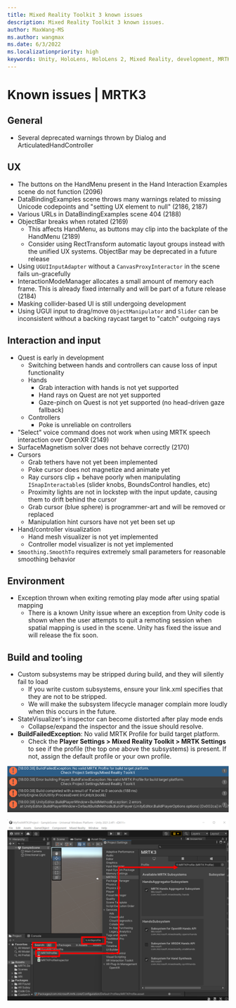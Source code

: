 ```yaml
---
title: Mixed Reality Toolkit 3 known issues
description: Mixed Reality Toolkit 3 known issues.
author: MaxWang-MS
ms.author: wangmax
ms.date: 6/3/2022
ms.localizationpriority: high
keywords: Unity, HoloLens, HoloLens 2, Mixed Reality, development, MRTK3, known issues
---
```


# Known issues | MRTK3

## General

- Several deprecated warnings thrown by Dialog and ArticulatedHandController

## UX

- The buttons on the HandMenu present in the Hand Interaction Examples scene do not function (2096)
- DataBindingExamples scene throws many warnings related to missing Unicode codepoints and "setting UX element to null" (2186, 2187)
- Various URLs in DataBindingExamples scene 404 (2188)
- ObjectBar breaks when rotated (2169)
    - This affects HandMenu, as buttons may clip into the backplate of the HandMenu (2189)
    - Consider using RectTransform automatic layout groups instead with the unified UX systems. ObjectBar may be deprecated in a future release
- Using `UGUIInputAdapter` without a `CanvasProxyInteractor` in the scene fails un-gracefully
- InteractionModeManager allocates a small amount of memory each frame. This is already fixed internally and will be part of a future release (2184)
- Masking collider-based UI is still undergoing development
- Using UGUI input to drag/move `ObjectManipulator` and `Slider` can be inconsistent without a backing raycast target to "catch" outgoing rays

## Interaction and input

- Quest is early in development
    - Switching between hands and controllers can cause loss of input functionality
    - Hands
        - Grab interaction with hands is not yet supported
        - Hand rays on Quest are not yet supported
        - Gaze-pinch on Quest is not yet supported (no head-driven gaze fallback)
    - Controllers
        - Poke is unreliable on controllers
- "Select" voice command does not work when using MRTK speech interaction over OpenXR (2149)
- SurfaceMagnetism solver does not behave correctly (2170)
- Cursors
    - Grab tethers have not yet been implemented
    - Poke cursor does not magnetize and animate yet
    - Ray cursors clip + behave poorly when manipulating `ISnapInteractable`s (slider knobs, BoundsControl handles, etc)
    - Proximity lights are not in lockstep with the input update, causing them to drift behind the cursor
    - Grab cursor (blue sphere) is programmer-art and will be removed or replaced
    - Manipulation hint cursors have not yet been set up
- Hand/controller visualization
    - Hand mesh visualizer is not yet implemented
    - Controller model visualizer is not yet implemented
- `Smoothing.SmoothTo` requires extremely small parameters for reasonable smoothing behavior

## Environment
- Exception thrown when exiting remoting play mode after using spatial mapping
    - There is a known Unity issue where an exception from Unity code is shown when the user attempts to quit a remoting session when spatial mapping is used in the scene. Unity has fixed the issue and will release the fix soon.

## Build and tooling
- Custom subsystems may be stripped during build, and they will silently fail to load
    - If you write custom subsystems, ensure your link.xml specifies that they are not to be stripped.
    - We will make the subsystem lifecycle manager complain more loudly when this occurs in the future.
- StateVisualizer's inspector can become distorted after play mode ends
    - Collapse/expand the inspector and the issue should resolve.
- **BuildFailedException**: No valid MRTK Profile for build target platform.
    - Check the **Player Settings > Mixed Reality Toolkit > MRTK Settings** to see if the profile (the top one above the subsystems) is present. If not, assign the default profile or your own profile.

![Build failed exception in Unity](images/build-failed-exception.png)

![Check in the Player Settings to see if the MRTK Profile is present](images\mrtk-profile.png)
